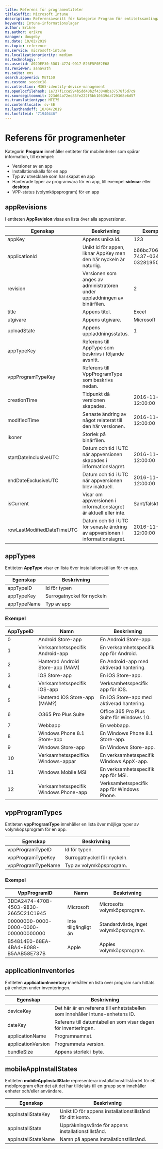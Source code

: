 ```yaml
---
title: Referens för programentiteter
titleSuffix: Microsoft Intune
description: Referensavsnitt för kategorin Program för entitetssamlingar i API:et för Intune-informationslager.
keywords: Intune-informationslager
author: Erikre
ms.author: erikre
manager: dougeby
ms.date: 10/02/2019
ms.topic: reference
ms.service: microsoft-intune
ms.localizationpriority: medium
ms.technology: ''
ms.assetid: A92DEF30-5D01-4774-9917-E26F5F0E2E68
ms.reviewer: aanavath
ms.suite: ems
search.appverid: MET150
ms.custom: seodec18
ms.collection: M365-identity-device-management
ms.openlocfilehash: 1e737f1cce594b5dd40b2f43048ba37578f5d7c9
ms.sourcegitcommit: 223d64a72ec85fe222f5bb10639da729368e6d57
ms.translationtype: MTE75
ms.contentlocale: sv-SE
ms.lasthandoff: 10/04/2019
ms.locfileid: "71940446"
---
```

# <a name="reference-for-application-entities"></a>Referens för programenheter

Kategorin **Program** innehåller entiteter för mobilenheter som spårar information, till exempel:

- Versioner av en app
- Installationskälla för en app
- Typ av utvecklare som har skapat en app
- Hanterade typer av programvara för en app, till exempel **sidecar** eller **desktop**
- VPP-status (volymköpsprogram) för en app

## <a name="apprevisions"></a>appRevisions

I entiteten **AppRevision** visas en lista över alla appversioner.

| Egenskap  | Beskrivning | Exempel |
|---------|------------|--------|
| appKey |Appens unika id. |123 |
| applicationId |Unikt id för appen, liknar AppKey men den här nyckeln är naturlig. |b66bc706-ffff-7437-0340-032819502773 |
| revision |Versionen som anges av administratören under uppladdningen av binärfilen. |2 |
| title |Appens titel. |Excel |
| utgivare |Appens utgivare. |Microsoft |
| uploadState |Appens uppladdningsstatus. |1 |
| appTypeKey |Referens till AppType som beskrivs i följande avsnitt. | |
| vppProgramTypeKey |Referens till VppProgramType som beskrivs nedan. | |
| creationTime |Tidpunkt då versionen skapades. |2016-11-23 12:00:00 |
| modifiedTime |Senaste ändring av något relaterat till den här versionen. |2016-11-23 12:00:00 |
| ikoner |Storlek på binärfilen. | |
| startDateInclusiveUTC |Datum och tid i UTC när appversionen skapades i informationslagret. |2016-11-23 12:00:00 |
| endDateExclusiveUTC |Datum och tid i UTC när appversionen blev inaktuell. |2016-11-23 12:00:00 |
| isCurrent |Visar om appversionen i informationslagret är aktuell eller inte. |Sant/falskt |
| rowLastModifiedDateTimeUTC |Datum och tid i UTC för senaste ändring av appversionen i informationslagret. |2016-11-23 12:00:00 |

## <a name="apptypes"></a>appTypes

Entiteten **AppType** visar en lista över installationskällan för en app.

| Egenskap  | Beskrivning |
|---------|------------|
| appTypeID |Id för typen |
| appTypeKey |Surrogatnyckel för nyckeln |
| appTypeName |Typ av app |

### <a name="example"></a>Exempel

| AppTypeID  | Namn | Beskrivning |
|---------|------------|--------|
| 0 |Android Store-app | En Android Store-app. |
| 1 |Verksamhetsspecifik Android-app | En verksamhetsspecifik app för Android. |
| 2 |Hanterad Android Store-app (MAM) | En Android-app med aktiverad hantering. |
| 3 |iOS Store-app | En iOS Store-app. |
| 4 |Verksamhetsspecifik iOS-app | Verksamhetsspecifik app för iOS. |
| 5 |Hanterad iOS Store-app (MAM?) | En iOS Store-app med aktiverad hantering. |
| 6 |O365 Pro Plus Suite | Office 365 Pro Plus Suite för Windows 10. |
| 7 |Webbapp | En webbapp. |
| 8 |Windows Phone 8.1 Store-app | En Windows Phone 8.1 Store-app. |
| 9 |Windows Store-app | En Windows Store-app. |
| 10 |Verksamhetsspecifika Windows-appar | En verksamhetsspecifik Windows AppX-app. |
| 11 |Windows Mobile MSI | En verksamhetsspecifik app för MSI. |
| 12 |Verksamhetsspecifik Windows Phone-app | Verksamhetsspecifik app för Windows Phone. |


## <a name="vppprogramtypes"></a>vppProgramTypes

Entiteten **vppProgramType** innehåller en lista över möjliga typer av volymköpsprogram för en app.

| Egenskap  | Beskrivning |
|---------|------------|
| vppProgramTypeID | Id för typen. |
| vppProgramTypeKey | Surrogatnyckel för nyckeln. |
| vppProgramTypeName | Typ av volymköpsprogram. |

### <a name="example"></a>Exempel

| VppProgramID  | Namn | Beskrivning |
|---------|------------|--------|
| 3DDA2474-470B-4503-9830-2665C21C1945 | Microsoft | Microsofts volymköpsprogram. |
| 00000000-0000-0000-0000-000000000000 | Inte tillgängligt än | Standardvärde, inget volymköpsprogram. |
| B54814E0-68EA-4BA4-8088-B5AAB58E737B | Apple | Apples volymköpsprogram. |



## <a name="applicationinventories"></a>applicationInventories

Entiteten **applicationInventory** innehåller en lista över program som hittats på enheten under inventeringen.

| Egenskap  | Beskrivning |
|---------|------------|
| deviceKey | Det här är en referens till enhetstabellen som innehåller Intune-enhetens ID. |
| dateKey | Referens till datumtabellen som visar dagen för inventeringen. |
| applicationName | Programnamnet. |
| applicationVersion | Programmets version. |
| bundleSize | Appens storlek i byte. |

## <a name="mobileappinstallstates"></a>mobileAppInstallStates

Entiteten **mobileAppInstallState** representerar installationstillståndet för ett mobilprogram efter det att det har tilldelats till en grupp som innehåller enheter och/eller användare.

| Egenskap | Beskrivning |
|---|---|
| appInstallStateKey | Unikt ID för appens installationstillstånd för ditt konto. |
| appInstallState | Uppräkningsvärde för appens installationstillstånd. |
| appInstallStateName | Namn på appens installationstillstånd. |



